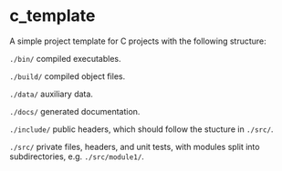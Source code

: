 # c_template
A simple project template for C projects with the following structure:

`./bin/` compiled executables.

`./build/` compiled object files.

`./data/` auxiliary data.

`./docs/` generated documentation.

`./include/` public headers, which should follow the stucture in `./src/`.

`./src/` private files, headers, and unit tests, with modules split into subdirectories, e.g. `./src/module1/`.
